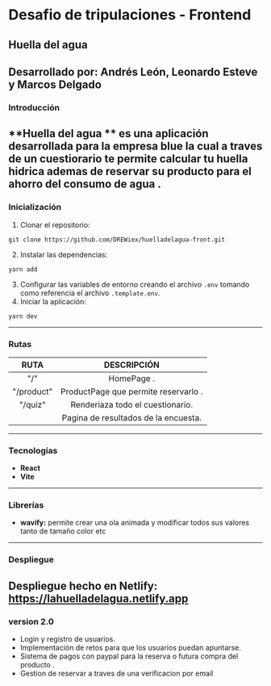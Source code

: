 # Desafio de tripulaciones - Frontend
## Huella del agua 
Desarrollado por: **Andrés León, Leonardo Esteve y Marcos Delgado**
---
### Introducción
**Huella del agua ** es una aplicación desarrollada para la empresa blue la cual a traves de un cuestiorario te permite calcular tu huella hidrica ademas de reservar su producto para el ahorro del consumo de agua .
---
### Inicialización
1. Clonar el repositorio:
```
git clone https://github.com/DREWiex/huelladelagua-front.git
```
2. Instalar las dependencias:
```
yarn add
```
3. Configurar las variables de entorno creando el archivo ```.env``` tomando como referencia el archivo ```.template.env```.
4. Iniciar la aplicación:
```
yarn dev
```
---
### Rutas
|             **RUTA**            |                    **DESCRIPCIÓN**                    |
|:-------------------------------:|:-----------------------------------------------------:|
| "/"                             | HomePage .                                            |
| "/product"                      | ProductPage que permite reservarlo .                      |
| "/quiz"                         | Renderiaza  todo el cuestionario.                      |
|                                 | Pagina de resultados de la encuesta.                  |
---
### Tecnologías 
- **React**
- **Vite**
---
### Librerías
- **wavify:** permite crear una ola animada y modificar todos sus valores tanto de tamaño color etc
---
### Despliegue
Despliegue hecho en Netlify:   https://lahuelladelagua.netlify.app 
---
### version 2.0
- Login y registro de usuarios.
- Implementación de retos para que los usuarios puedan apuntarse.
- Sistema de pagos con paypal para la reserva o futura compra del producto .
- Gestion de reservar a traves de una verificacion por email

